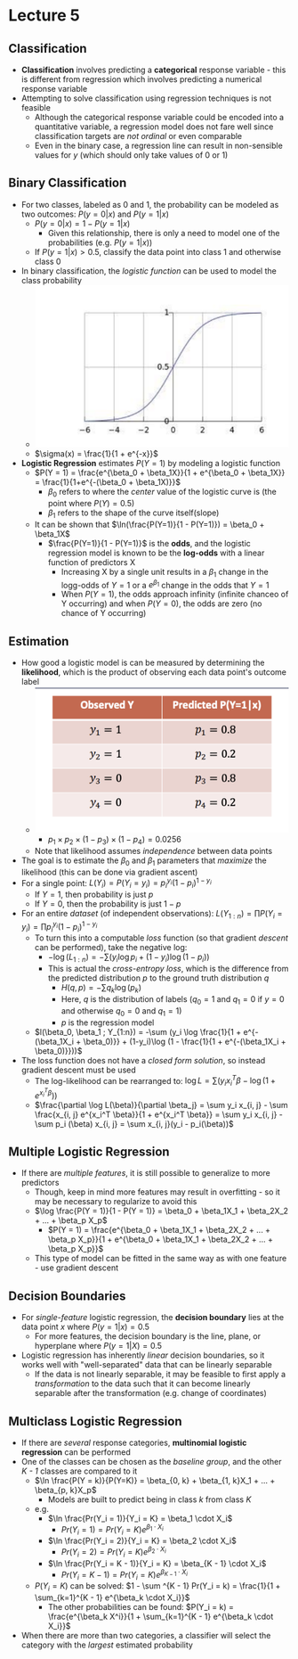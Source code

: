 # Lecture 5
## Classification
- **Classification** involves predicting a **categorical** response variable - this is different from regression which involves predicting a numerical response variable
- Attempting to solve classification using regression techniques is not feasible
  - Although the categorical response variable could be encoded into a quantitative variable, a regression model does not fare well since classification targets are *not ordinal* or even comparable 
  - Even in the binary case, a regression line can result in non-sensible values for *y* (which should only take values of 0 or 1)
## Binary Classification
- For two classes, labeled as 0 and 1, the probability can be modeled as two outcomes: $P(y=0 |x)$ and $P(y=1 | x)$
  - $P(y=0|x) = 1 -P(y=1|x)$
    - Given this relationship, there is only a need to model one of the probabilities (e.g. $P(y = 1 |x)$)
  - If $P(y=1|x) > 0.5$, classify the data point into class 1 and otherwise class 0
- In binary classification, the *logistic function* can be used to model the class probability
  - ![Sigmoid](./Images/Sigmoid.png)
  - $\sigma(x) = \frac{1}{1 + e^{-x}}$
- **Logistic Regression** estimates $P(Y = 1)$ by modeling a logistic function
  - $P(Y = 1) = \frac{e^{\beta_0 + \beta_1X}}{1 + e^{\beta_0 + \beta_1X}} = \frac{1}{1+e^{-(\beta_0 + \beta_1X)}}$
    - $\beta_0$ refers to where the *center* value of the logistic curve is (the point where $P(Y) = 0.5$)
    - $\beta_1$ refers to the shape of the curve itself(slope)
  - It can be shown that $\ln(\frac{P(Y=1)}{1 - P(Y=1)}) = \beta_0 + \beta_1X$
    - $\frac{P(Y=1)}{1 - P(Y=1)}$ is the **odds**, and the logistic regression model is known to be the **log-odds** with a linear function of predictors X
      - Increasing X by a single unit results in a $\beta_1$ change in the logg-odds of $Y=1$ or a $e^{\beta_1}$ change in the odds that $Y=1$
      - When $P(Y=1)$, the odds approach infinity (infinite chanceo of Y occurring) and when $P(Y=0)$, the odds are zero (no chance of Y occurring)
## Estimation
- How good a logistic model is can be measured by determining the **likelihood**, which is the product of observing each data point's outcome label
  - ![Likelihood Example](./Images/Likelihood_Example.png)
    - $p_1 \times p_2 \times (1 - p_3) \times (1 - p_4) = 0.0256$
  - Note that likelihood assumes *independence* between data points
- The goal is to estimate the $\beta_0$ and $\beta_1$ parameters that *maximize* the likelihood (this can be done via gradient ascent)
- For a single point: $L(Y_i) = P(Y_i = y_i) = p_i^{y_i} (1 - p_i)^{1 - y_i}$
  - If $Y = 1$, then probability is just $p$
  - If $Y = 0$, then the probability is just $1 - p$
- For an entire *dataset* (of independent observations): $L(Y_{1:n}) = \prod P(Y_i = y_i) = \prod p_i^{y_i} (1 - p_i)^{1 - y_i}$
  - To turn this into a computable *loss* function (so that gradient *descent* can be performed), take the negative log: 
    - $-\log(L_{1:n}) = -\sum (y_i \log p_i + (1-y_i)\log (1 - p_i))$
    - This is actual the *cross-entropy loss*, which is the difference from the predicted distribution $p$ to the ground truth distribution $q$
      - $H(q, p) = - \sum q_k \log(p_k)$
      - Here, $q$ is the distribution of labels ($q_0 = 1$ and $q_1 = 0$ if $y = 0$ and otherwise $q_0 = 0$ and $q_1 = 1$)
      - $p$ is the regression model
  - $l(\beta_0, \beta_1 ; Y_{1:n}) = -\sum (y_i \log \frac{1}{1 + e^{-(\beta_1X_i + \beta_0)}} + (1-y_i)\log (1 - \frac{1}{1 + e^{-(\beta_1X_i + \beta_0)}}))$
- The loss function does not have a *closed form solution*, so instead gradient descent must be used
  - The log-likelihood can be rearranged to: $\log L = \sum (y_i x_i^T \beta - \log(1 + e^{x_i^T \beta}))$
  - $\frac{\partial \log L(\beta)}{\partial \beta_j} = \sum y_i x_{i, j} - \sum \frac{x_{i, j} e^{x_i^T \beta}}{1 + e^{x_i^T \beta}} = \sum y_i x_{i, j} - \sum p_i (\beta) x_{i, j} = \sum x_{i, j}(y_i - p_i(\beta))$
## Multiple Logistic Regression
- If there are *multiple features*, it is still possible to generalize to more predictors
  - Though, keep in mind more features may result in overfitting - so it may be necessary to regularize to avoid this
  - $\log \frac{P(Y = 1)}{1 - P(Y = 1)} = \beta_0 + \beta_1X_1 + \beta_2X_2 + ... + \beta_p X_p$
    - $P(Y = 1) = \frac{e^{\beta_0 + \beta_1X_1 + \beta_2X_2 + ... + \beta_p X_p}}{1 + e^{\beta_0 + \beta_1X_1 + \beta_2X_2 + ... + \beta_p X_p}}$
  - This type of model can be fitted in the same way as with one feature - use gradient descent
## Decision Boundaries
- For *single-feature* logistic regression, the **decision boundary** lies at the data point $x$ where $P(y = 1 | x) = 0.5$
  - For more features, the decision boundary is the line, plane, or hyperplane where $P(y = 1 | X) = 0.5$
- Logistic regression has inherently *linear* decision boundaries, so it works well with "well-separated" data that can be linearly separable
  - If the data is not linearly separable, it may be feasible to first apply a *transformation* to the data such that it can become linearly separable after the transformation (e.g. change of coordinates)
## Multiclass Logistic Regression
- If there are *several* response categories, **multinomial logistic regression** can be performed
- One of the classes can be chosen as the *baseline group*, and the other *K - 1* classes are compared to it
  - $\ln \frac{P(Y = k)}{P(Y=K)} = \beta_{0, k} + \beta_{1, k}X_1 + ... + \beta_{p, k}X_p$
    - Models are built to predict being in class $k$ from class $K$
  - e.g.
    - $\ln \frac{Pr(Y_i = 1)}{Y_i = K} = \beta_1 \cdot X_i$
      - $Pr(Y_i = 1) = Pr(Y_i = K)e^{\beta_1 \cdot X_i}$
    - $\ln \frac{Pr(Y_i = 2)}{Y_i = K} = \beta_2 \cdot X_i$
      - $Pr(Y_i = 2) = Pr(Y_i = K)e^{\beta_2 \cdot X_i}$
    - $\ln \frac{Pr(Y_i = K - 1)}{Y_i = K} = \beta_{K - 1} \cdot X_i$
      - $Pr(Y_i = K - 1) = Pr(Y_i = K)e^{\beta_{K - 1} \cdot X_i}$
  - $P(Y_i = K)$ can be solved: $1 - \sum ^{K - 1} Pr(Y_i = k) = \frac{1}{1 + \sum_{k=1}^{K - 1} e^{\beta_k \cdot X_i}}$
    - The other probabilities can be found: $P(Y_i = k) = \frac{e^{\beta_k X^i}}{1 + \sum_{k=1}^{K - 1} e^{\beta_k \cdot X_i}}$
- When there are more than two categories, a classifier will select the category with the *largest* estimated probability